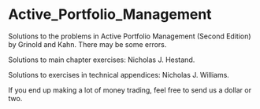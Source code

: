 # Active_Portfolio_Management
Solutions to the problems in Active Portfolio Management (Second Edition) by Grinold and Kahn. There may be some errors.

Solutions to main chapter exercises: Nicholas J. Hestand.

Solutions to exercises in technical appendices: Nicholas J. Williams.

If you end up making a lot of money trading, feel free to send us a dollar or two.
